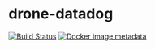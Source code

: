 # drone-datadog

[![Build Status](https://cloud.drone.io/api/badges/masci/drone-datadog/status.svg)](https://cloud.drone.io/masci/drone-datadog)
[![Docker image metadata](https://images.microbadger.com/badges/image/masci/drone-datadog.svg)](https://microbadger.com/images/masci/drone-datadog "Get your own image badge on microbadger.com")
